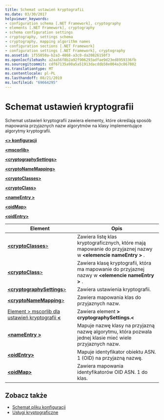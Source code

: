 ```yaml
---
title: Schemat ustawień kryptografii
ms.date: 03/30/2017
helpviewer_keywords:
- configuration schema [.NET Framework], cryptography
- elements [.NET Framework], cryptography
- schema configuration settings
- cryptography, settings schema
- cryptography, mapping algorithm names
- configuration sections [.NET Framework]
- configuration settings [.NET Framework], cryptography
ms.assetid: 1f55050a-b2a3-4868-a3c0-da20826150f3
ms.openlocfilehash: a2aa56f8b2a92f906293adfae9d23ed8959336fb
ms.sourcegitcommit: cdf67135a98a5a51913dacddb58e004a3c867802
ms.translationtype: MT
ms.contentlocale: pl-PL
ms.lasthandoff: 08/21/2019
ms.locfileid: "69664295"
---
```

# <a name="cryptography-settings-schema"></a>Schemat ustawień kryptografii
Schemat ustawień kryptografii zawiera elementy, które określają sposób mapowania przyjaznych nazw algorytmów na klasy implementujące algorytmy kryptografii.  
  
 [ **\<> konfiguracji**](../configuration-element.md)  
  
 [ **\<mscorlib>** ](mscorlib-element-for-cryptography-settings.md)  
  
 [ **\<cryptographySettings>** ](cryptographysettings-element.md)  
  
 [ **\<cryptoNameMapping>** ](cryptonamemapping-element.md)  
  
 [ **\<cryptoClasses>** ](cryptoclasses-element.md)  
  
 [ **\<cryptoClass>** ](cryptoclass-element.md)  
  
 [ **\<nameEntry >** ](nameentry-element.md)  
  
 [ **\<oidMap>** ](oidmap-element.md)  
  
 [ **\<oidEntry>** ](oidentry-element.md)  
  
|Element|Opis|  
|-------------|-----------------|  
|[ **\<cryptoClasses**>](cryptoclasses-element.md)|Zawiera listę klas kryptograficznych, które mają mapowanie do przyjaznej nazwy w  **\<elemencie nameEntry >** .|  
|[ **\<cryptoClass**>](cryptoclass-element.md)|Zawiera klasę kryptografii, która ma mapowanie do przyjaznej nazwy w  **\<elemencie nameEntry >** .|  
|[ **\<cryptographySettings**>](cryptographysettings-element.md)|Zawiera ustawienia kryptografii.|  
|[ **\<cryptoNameMapping**>](cryptonamemapping-element.md)|Zawiera mapowania klas do przyjaznych nazw.|  
|[Element > mscorlib dla ustawień kryptografii  **\<** ](mscorlib-element-for-cryptography-settings.md)|Zawiera element **> cryptographySettings.\<**|  
|[ **\<nameEntry >** ](nameentry-element.md)|Mapuje nazwę klasy na przyjazną nazwę algorytmu, która pozwala jednej klasie mieć wiele przyjaznych nazw.|  
|[ **\<oidEntry>** ](oidentry-element.md)|Mapuje identyfikator obiektu ASN. 1 (OID) na przyjazną nazwę.|  
|[ **\<oidMap>** ](oidmap-element.md)|Zawiera mapowania identyfikatorów OID ASN. 1 do klas.|  
  
## <a name="see-also"></a>Zobacz także

- [Schemat pliku konfiguracji](../index.md)
- [Usługi kryptograficzne](../../../../../docs/standard/security/cryptographic-services.md)
